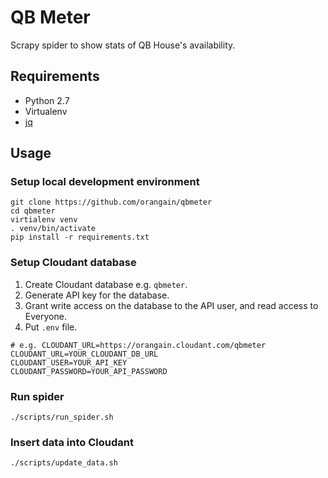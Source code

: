 QB Meter
=======

Scrapy spider to show stats of QB House's availability.

Requirements
------------

* Python 2.7
* Virtualenv
* [jq](http://stedolan.github.io/jq/)

Usage
-----

### Setup local development environment

```
git clone https://github.com/orangain/qbmeter
cd qbmeter
virtialenv venv
. venv/bin/activate
pip install -r requirements.txt
```

### Setup Cloudant database

1. Create Cloudant database e.g. `qbmeter`.
2. Generate API key for the database.
3. Grant write access on the database to the API user, and read access to Everyone.
4. Put `.env` file.

```
# e.g. CLOUDANT_URL=https://orangain.cloudant.com/qbmeter
CLOUDANT_URL=YOUR_CLOUDANT_DB_URL
CLOUDANT_USER=YOUR_API_KEY
CLOUDANT_PASSWORD=YOUR_API_PASSWORD
```

### Run spider

```
./scripts/run_spider.sh
```

### Insert data into Cloudant

```
./scripts/update_data.sh
```
